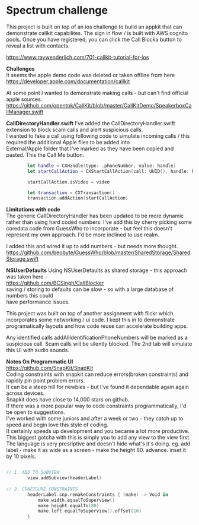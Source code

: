 # Spectrum challenge




This project is built on top of an ios challenge to build an appkit that can demonstrate callkit capabilites.
The sign in flow / is built with AWS cognito pools. 
Once you have registered, you can click the Call Blocka button to reveal a list with contacts.




https://www.raywenderlich.com/701-callkit-tutorial-for-ios            

      
**Challenges**      
It seems the apple demo code was deleted or taken offline from here
https://developer.apple.com/documentation/callkit      
      
At some point I wanted to demonstrate making calls - but can't find official apple sources.    
https://github.com/opentok/CallKit/blob/master/CallKitDemo/SpeakerboxCallManager.swift      
      
**CallDirectoryHandler.swift**
I've added the CallDirectoryHandler.swift extension to block scam calls and alert suspicious calls.      
I wanted to fake a call using following code to simulate incoming calls / this required the additional Apple files to be added into       
External/Apple folder that I've marked as they have been copied and pasted. 
This the Call Me button. 
      
````swift
        let handle = CXHandle(type: .phoneNumber, value: handle)
        let startCallAction = CXStartCallAction(call: UUID(), handle: handle)

        startCallAction.isVideo = video

        let transaction = CXTransaction()
        transaction.addAction(startCallAction)
````

      
**Limitations with code**      
The generic CallDirectoryHandler has been updated to be more dynamic rather than using hard coded numbers.
I've add this by cherry picking some coredata code from GuessWho to incorporate - 
but feel this doesn't represent my own approach. I'd be more inclined to use realm.

I added this and wired it up to add numbers - but needs more thought.
https://github.com/beobyte/GuessWho/blob/master/SharedStorage/SharedStorage.swift      



**NSUserDefaults**
Using NSUserDefaults as shared storage - this approach was taken here -      
https://github.com/BCSingh/CallBlocker     
saving / storing to defaults can be slow - so with a large database of numbers this could      
have performance issues.      


This project was built on top of another assignment with flickr which incorporates some networking / ui code.
I kept this in to demonstrate programatically layouts and how code reuse can accelerate building apps.



Any identified calls addAllIdentificationPhoneNumbers will be marked as a suspicious call.
Scam calls will be silently blocked. The 2nd tab will simulate this UI with audio sounds.

**Notes On Programmatic UI**       
https://github.com/SnapKit/SnapKit       
Coding constraints with snapkit can reduce errors(broken constraints) and rapidly pin point problem errors.        
It can be a steep hill for newbies - but I've found it dependable again again across devices.        
Snapkit does have close to 14,000 stars on github.       
If there was a more popular way to code constraints programmatically, I'd be open to suggestions.       
I've worked with some juniors and after a week or two - they catch up to speed and begin love this style of coding.        
It certainly speeds up development and you became a lot more productive.      
This biggest gotcha with this is simply you to add any view to the view first. 
The language is very presriptive and doesn't hide what's it's doing. 
eg. add label - make it as wide as a screen - make the height 80.
advance. inset it by 10 pixels. 

````swift

// 1. ADD TO SUBVIEW
        view.addSubview(headerLabel)
        
// 2. CONFIGURE CONSTRAINTS
        headerLabel.snp.remakeConstraints { (make) -> Void in
            make.width.equalToSuperview()
            make.height.equalTo(80)
            make.left.equalToSuperview().offset(10)
        }
````


